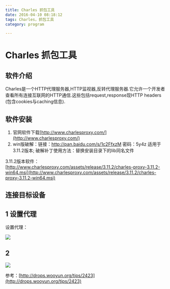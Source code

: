 ```yaml
---
title: Charles 抓包工具
date: 2016-04-10 08:18:12
tags: Charles，抓包工具
category: program

---
```



# Charles 抓包工具

## 软件介绍

Charles是一个HTTP代理服务器,HTTP监视器,反转代理服务器.它允许一个开发者查看所有连接互联网的HTTP通信.这些包括request,response现HTTP headers (包含cookies与caching信息).

<!--more-->


## 软件安装

1. 官网软件下载[http://www.charlesproxy.com/](http://www.charlesproxy.com/)
2. win版破解：链接：http://pan.baidu.com/s/1c2FfxzM 密码：5y4z 适用于 3.11.2版本; 破解补丁使用方法：替换安装目录下的lib同名文件

3.11.2版本软件：[http://www.charlesproxy.com/assets/release/3.11.2/charles-proxy-3.11.2-win64.msi](http://www.charlesproxy.com/assets/release/3.11.2/charles-proxy-3.11.2-win64.msi)

## 连接目标设备

## 1 设置代理

设置代理：

![](http://i.imgur.com/8N8WyOP.png)

## 2 

![](http://i.imgur.com/Se04Vb6.png)







参考：[http://drops.wooyun.org/tips/2423](http://drops.wooyun.org/tips/2423)